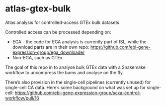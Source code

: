 # atlas-gtex-bulk
Atlas analysis for controlled-access GTEx bulk datasets

Controlled access can be processed depending on:
- EGA - the code for EGA analysis is currently part of ISL, while the download parts are in their own repo: https://github.com/ebi-gene-expression-group/ega_downloader
- Non-EGA, such as GTEx.

The goal of this repo in to analyse bulk GTEx data with a Snakemake workflow to uncompress the bams and analyse on the fly.

There’s also provision in the single-cell pipelines (currently unused) for single-cell CA data. Here’s some background on what was set up for single-cell: https://github.com/ebi-gene-expression-group/scxa-control-workflow/pull/16
